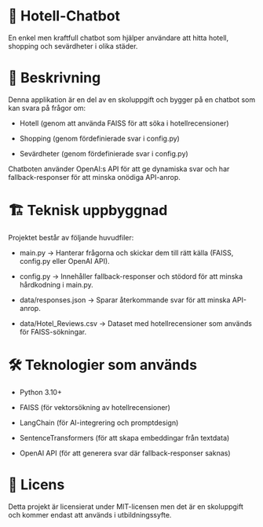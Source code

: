 # 📌 Hotell-Chatbot
En enkel men kraftfull chatbot som hjälper användare att hitta hotell, shopping och sevärdheter i olika städer.

# 📜 Beskrivning
Denna applikation är en del av en skoluppgift och bygger på en chatbot som kan svara på frågor om:

* Hotell (genom att använda FAISS för att söka i hotellrecensioner)

* Shopping (genom fördefinierade svar i config.py)

* Sevärdheter (genom fördefinierade svar i config.py)

Chatboten använder OpenAI:s API för att ge dynamiska svar och har fallback-responser för att minska onödiga API-anrop.

# 🏗 Teknisk uppbyggnad
Projektet består av följande huvudfiler:

* main.py → Hanterar frågorna och skickar dem till rätt källa (FAISS, config.py eller OpenAI API).

* config.py → Innehåller fallback-responser och stödord för att minska hårdkodning i main.py.

* data/responses.json → Sparar återkommande svar för att minska API-anrop.

* data/Hotel_Reviews.csv → Dataset med hotellrecensioner som används för FAISS-sökningar.

# 🛠 Teknologier som används

* Python 3.10+

* FAISS (för vektorsökning av hotellrecensioner)

* LangChain (för AI-integrering och promptdesign)

* SentenceTransformers (för att skapa embeddingar från textdata)

* OpenAI API (för att generera svar där fallback-responser saknas)

# 📄 Licens
Detta projekt är licensierat under MIT-licensen men det är en skoluppgift och kommer endast att används i utbildningssyfte. 

